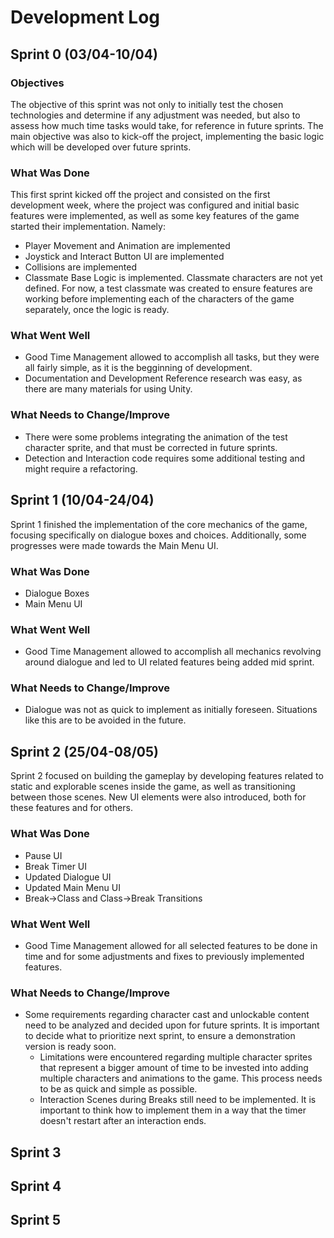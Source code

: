 # Development Log
## Sprint 0 (03/04-10/04)
### Objectives
The objective of this sprint was not only to initially test the chosen technologies and determine if any adjustment was needed, but also to assess how much time tasks would take, for reference in future sprints. The main objective was also to kick-off the project, implementing the basic logic which will be developed over future sprints.
### What Was Done
This first sprint kicked off the project and consisted on the first development week, where the project was configured and initial basic features were implemented, as well as some key features of the game started their implementation. Namely:
- Player Movement and Animation are implemented
- Joystick and Interact Button UI are implemented
- Collisions are implemented
- Classmate Base Logic is implemented. Classmate characters are not yet defined. For now, a test classmate was created to ensure features are working before implementing each of the characters of the game separately, once the logic is ready.
### What Went Well
- Good Time Management allowed to accomplish all tasks, but they were all fairly simple, as it is the begginning of development.
- Documentation and Development Reference research was easy, as there are many materials for using Unity.
### What Needs to Change/Improve
- There were some problems integrating the animation of the test character sprite, and that must be corrected in future sprints.
- Detection and Interaction code requires some additional testing and might require a refactoring.

## Sprint 1 (10/04-24/04)

Sprint 1 finished the implementation of the core mechanics of the game, focusing specifically on dialogue boxes and choices. Additionally, some progresses were made towards the Main Menu UI.

### What Was Done
- Dialogue Boxes
- Main Menu UI

### What Went Well
- Good Time Management allowed to accomplish all mechanics revolving around dialogue and led to UI related features being added mid sprint.

### What Needs to Change/Improve
- Dialogue was not as quick to implement as initially foreseen. Situations like this are to be avoided in the future.

## Sprint 2 (25/04-08/05)

Sprint 2 focused on building the gameplay by developing features related to static and explorable scenes inside the game, as well as transitioning between those scenes. New UI elements were also introduced, both for these features and for others.

### What Was Done
- Pause UI
- Break Timer UI
- Updated Dialogue UI
- Updated Main Menu UI
- Break->Class and Class->Break Transitions

### What Went Well
- Good Time Management allowed for all selected features to be done in time and for some adjustments and fixes to previously implemented features.

### What Needs to Change/Improve
- Some requirements regarding character cast and unlockable content need to be analyzed and decided upon for future sprints. It is important to decide what to prioritize next sprint, to ensure a demonstration version is ready soon.
    - Limitations were encountered regarding multiple character sprites that represent a bigger amount of time to be invested into adding multiple characters and animations to the game. This process needs to be as quick and simple as possible.
    - Interaction Scenes during Breaks still need to be implemented. It is important to think how to implement them in a way that the timer doesn't restart after an interaction ends.
## Sprint 3
## Sprint 4
## Sprint 5